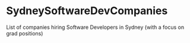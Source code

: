 # SydneySoftwareDevCompanies
List of companies hiring Software Developers in Sydney (with a focus on grad positions)
